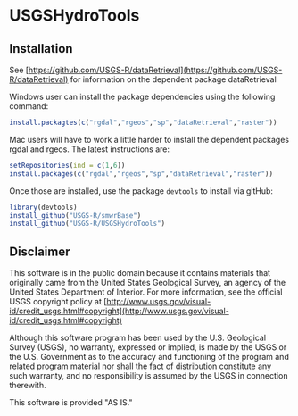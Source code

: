 USGSHydroTools
============

Installation
------------

See [https://github.com/USGS-R/dataRetrieval](https://github.com/USGS-R/dataRetrieval) for information on the dependent package dataRetrieval

Windows user can install the package dependencies using the following command:
```r
install.packagtes(c("rgdal","rgeos","sp","dataRetrieval","raster"))
```

Mac users will have to work a little harder to install the dependent packages rgdal and rgeos. The latest instructions are:
```r
setRepositories(ind = c(1,6))
install.packages(c("rgdal","rgeos","sp","dataRetrieval","raster"))
```	

Once those are installed, use the package `devtools` to install via gitHub:
```r
library(devtools)
install_github("USGS-R/smwrBase")
install_github("USGS-R/USGSHydroTools")
```

Disclaimer
----------
This software is in the public domain because it contains materials that originally came from the United States Geological Survey, an agency of the United States Department of Interior. For more information, see the official USGS copyright policy at [http://www.usgs.gov/visual-id/credit_usgs.html#copyright](http://www.usgs.gov/visual-id/credit_usgs.html#copyright)

Although this software program has been used by the U.S. Geological Survey (USGS), no warranty, expressed or implied, is made by the USGS or the U.S. Government as to the accuracy and functioning of the program and related program material nor shall the fact of distribution constitute any such warranty, and no responsibility is assumed by the USGS in connection therewith.

This software is provided "AS IS."
